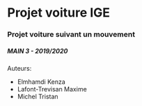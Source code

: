 # Projet voiture IGE 
### Projet voiture suivant un mouvement

##### MAIN 3 - 2019/2020

Auteurs:
- Elmhamdi Kenza
- Lafont-Trevisan Maxime
- Michel Tristan
